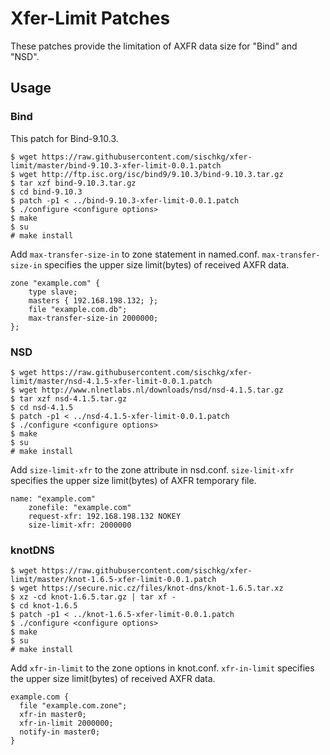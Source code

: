 # Xfer-Limit Patches

These patches provide the limitation of AXFR data size for "Bind" and "NSD".

## Usage

### Bind

This patch for Bind-9.10.3.

    $ wget https://raw.githubusercontent.com/sischkg/xfer-limit/master/bind-9.10.3-xfer-limit-0.0.1.patch
    $ wget http://ftp.isc.org/isc/bind9/9.10.3/bind-9.10.3.tar.gz
    $ tar xzf bind-9.10.3.tar.gz
    $ cd bind-9.10.3
    $ patch -p1 < ../bind-9.10.3-xfer-limit-0.0.1.patch
    $ ./configure <configure options>
    $ make
    $ su
    # make install

Add `max-transfer-size-in` to zone statement in named.conf.
`max-transfer-size-in` specifies the upper size limit(bytes) of received AXFR data.

    zone "example.com" {
        type slave;
        masters { 192.168.198.132; };
        file "example.com.db";
        max-transfer-size-in 2000000;
    };


### NSD

    $ wget https://raw.githubusercontent.com/sischkg/xfer-limit/master/nsd-4.1.5-xfer-limit-0.0.1.patch
    $ wget http://www.nlnetlabs.nl/downloads/nsd/nsd-4.1.5.tar.gz
    $ tar xzf nsd-4.1.5.tar.gz
    $ cd nsd-4.1.5
    $ patch -p1 < ../nsd-4.1.5-xfer-limit-0.0.1.patch
    $ ./configure <configure options>
    $ make
    $ su
    # make install

Add `size-limit-xfr` to the zone attribute in nsd.conf.
`size-limit-xfr` specifies the upper size limit(bytes) of AXFR temporary file.

    name: "example.com"
        zonefile: "example.com"
        request-xfr: 192.168.198.132 NOKEY
        size-limit-xfr: 2000000

### knotDNS

    $ wget https://raw.githubusercontent.com/sischkg/xfer-limit/master/knot-1.6.5-xfer-limit-0.0.1.patch
    $ wget https://secure.nic.cz/files/knot-dns/knot-1.6.5.tar.xz
    $ xz -cd knot-1.6.5.tar.gz | tar xf -
    $ cd knot-1.6.5
    $ patch -p1 < ../knot-1.6.5-xfer-limit-0.0.1.patch
    $ ./configure <configure options>
    $ make
    $ su
    # make install

Add `xfr-in-limit` to the zone options in knot.conf.
`xfr-in-limit` specifies the upper size limit(bytes) of received AXFR data.

    example.com {
      file "example.com.zone";
      xfr-in master0;
      xfr-in-limit 2000000;
      notify-in master0;
    }

